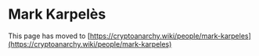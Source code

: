 
# Mark Karpelès

This page has moved to [https://cryptoanarchy.wiki/people/mark-karpeles](https://cryptoanarchy.wiki/people/mark-karpeles)

